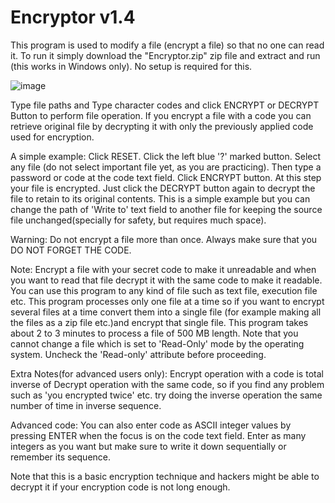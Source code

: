 # Encryptor v1.4

This program is used to modify a file (encrypt a file) so that no one can read it.
To run it simply download the "Encryptor.zip" zip file and extract and run (this works in Windows only). No setup is required for this.

![image](https://github.com/user-attachments/assets/80be7d51-a2f6-4c04-9752-464189dd3272)

Type file paths and Type character codes
and click ENCRYPT or DECRYPT Button to perform file operation.
If you encrypt a file with a code you can retrieve original file by
decrypting it with only the previously applied code used for encryption.

A simple example:
Click RESET.
Click the left blue '?' marked button.
Select any file
(do not select important file yet, as you are practicing).
Then type a password or code at the code text field.
Click ENCRYPT button.
At this step your file is encrypted.
Just click the DECRYPT button again to decrypt the file to
retain to its original contents.
This is a simple example but
you can change the path of 'Write to' text field to another file
for keeping the source file unchanged(specially for safety, but requires much space).


Warning:
Do not encrypt a file more than once.
Always make sure that you DO NOT FORGET THE CODE.

Note:
Encrypt a file with your secret code to make it unreadable
and when you want to read that file decrypt it with the same code to make it readable.
You can use this program to any kind of file such as text file, execution file etc.
This program processes only one file at a time so
if you want to encrypt several files at a time convert them into a single file
(for example making all the files as a zip file etc.)and encrypt that single file.
This program takes about 2 to 3 minutes to process a file of 500 MB length.
Note that you cannot change a file which is set to 'Read-Only' mode by the operating system.
Uncheck the 'Read-only' attribute before proceeding.


Extra Notes(for advanced users only):
Encrypt operation with a code is total inverse of
Decrypt operation with the same code,
so if you find any problem such as 'you encrypted twice' etc.
try doing the inverse operation the same number of time in inverse sequence.


Advanced code:
You can also enter code as ASCII integer values by pressing ENTER
when the focus is on the code text field.
Enter as many integers as you want but
make sure to write it down sequentially or remember its sequence.

Note that this is a basic encryption technique and hackers might be able to decrypt it if your encryption code is not long enough.

